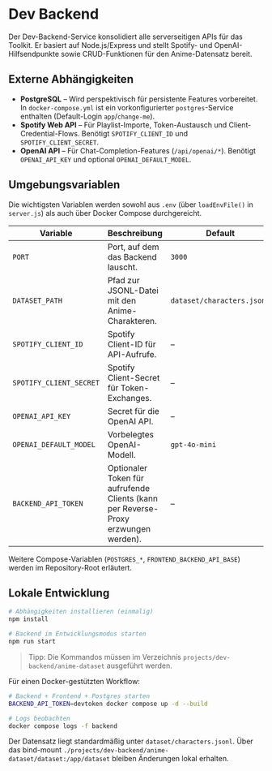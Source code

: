 # Dev Backend

Der Dev-Backend-Service konsolidiert alle serverseitigen APIs für das Toolkit. Er basiert auf Node.js/Express und stellt Spotify- und OpenAI-Hilfsendpunkte sowie CRUD-Funktionen für den Anime-Datensatz bereit.

## Externe Abhängigkeiten

- **PostgreSQL** – Wird perspektivisch für persistente Features vorbereitet. In `docker-compose.yml` ist ein vorkonfigurierter `postgres`-Service enthalten (Default-Login `app`/`change-me`).
- **Spotify Web API** – Für Playlist-Importe, Token-Austausch und Client-Credential-Flows. Benötigt `SPOTIFY_CLIENT_ID` und `SPOTIFY_CLIENT_SECRET`.
- **OpenAI API** – Für Chat-Completion-Features (`/api/openai/*`). Benötigt `OPENAI_API_KEY` und optional `OPENAI_DEFAULT_MODEL`.

## Umgebungsvariablen

Die wichtigsten Variablen werden sowohl aus `.env` (über `loadEnvFile()` in `server.js`) als auch über Docker Compose durchgereicht.

| Variable | Beschreibung | Default |
|----------|--------------|---------|
| `PORT` | Port, auf dem das Backend lauscht. | `3000` |
| `DATASET_PATH` | Pfad zur JSONL-Datei mit den Anime-Charakteren. | `dataset/characters.jsonl` |
| `SPOTIFY_CLIENT_ID` | Spotify Client-ID für API-Aufrufe. | – |
| `SPOTIFY_CLIENT_SECRET` | Spotify Client-Secret für Token-Exchanges. | – |
| `OPENAI_API_KEY` | Secret für die OpenAI API. | – |
| `OPENAI_DEFAULT_MODEL` | Vorbelegtes OpenAI-Modell. | `gpt-4o-mini` |
| `BACKEND_API_TOKEN` | Optionaler Token für aufrufende Clients (kann per Reverse-Proxy erzwungen werden). | – |

Weitere Compose-Variablen (`POSTGRES_*`, `FRONTEND_BACKEND_API_BASE`) werden im Repository-Root erläutert.

## Lokale Entwicklung

```bash
# Abhängigkeiten installieren (einmalig)
npm install

# Backend im Entwicklungsmodus starten
npm run start
```

> Tipp: Die Kommandos müssen im Verzeichnis `projects/dev-backend/anime-dataset` ausgeführt werden.

Für einen Docker-gestützten Workflow:

```bash
# Backend + Frontend + Postgres starten
BACKEND_API_TOKEN=devtoken docker compose up -d --build

# Logs beobachten
docker compose logs -f backend
```

Der Datensatz liegt standardmäßig unter `dataset/characters.jsonl`. Über das bind-mount `./projects/dev-backend/anime-dataset/dataset:/app/dataset` bleiben Änderungen lokal erhalten.
